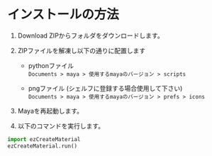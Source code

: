 インストールの方法
==========================

1. Download ZIPからフォルダをダウンロードします。

2. ZIPファイルを解凍し以下の通りに配置します
    * pythonファイル  
`Documents > maya > 使用するmayaのバージョン > scripts`  

    * pngファイル (シェルフに登録する場合使用して下さい)  
`Documents > maya > 使用するmayaのバージョン > prefs > icons`

3. Mayaを再起動します。

4. 以下のコマンドを実行します。  
```py
import ezCreateMaterial
ezCreateMaterial.run()
```
